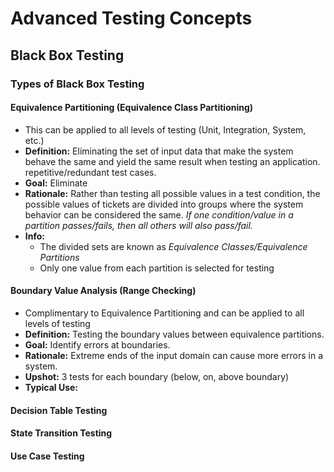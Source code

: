 # Advanced Testing Concepts

## Black Box Testing

### **Types of Black Box Testing**
#### Equivalence Partitioning (Equivalence Class Partitioning)
  * This can be applied to all levels of testing (Unit, Integration, System, etc.)
  * **Definition:** Eliminating the set of input data that make the system behave the same and yield the same result when testing an application. repetitive/redundant test cases.
  * **Goal:** Eliminate 
  * **Rationale:** Rather than testing all possible values in a test condition, the possible values of tickets are divided into groups where the system behavior can be considered the same. *If one condition/value in a partition passes/fails, then all others will also pass/fail.*
  * **Info:** 
    * The divided sets are known as *Equivalence Classes/Equivalence Partitions* 
    * Only one value from each partition is selected for testing
#### Boundary Value Analysis (Range Checking)
  * Complimentary to Equivalence Partitioning and can be applied to all levels of testing
  * **Definition:** Testing the boundary values between equivalence partitions.
  * **Goal:** Identify errors at boundaries.
  * **Rationale:** Extreme ends of the input domain can cause more errors in a system.
  * **Upshot:** 3 tests for each boundary (below, on, above boundary) 
  * **Typical Use:** 
#### Decision Table Testing
#### State Transition Testing
#### Use Case Testing

